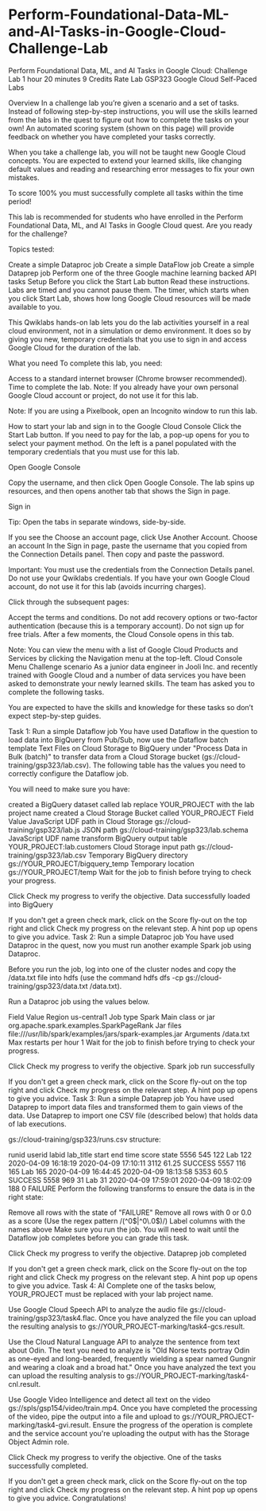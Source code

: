 # Perform-Foundational-Data-ML-and-AI-Tasks-in-Google-Cloud-Challenge-Lab


Perform Foundational Data, ML, and AI Tasks in Google Cloud: Challenge Lab
1 hour 20 minutes
9 Credits
Rate Lab
GSP323
Google Cloud Self-Paced Labs

Overview
In a challenge lab you’re given a scenario and a set of tasks. Instead of following step-by-step instructions, you will use the skills learned from the labs in the quest to figure out how to complete the tasks on your own! An automated scoring system (shown on this page) will provide feedback on whether you have completed your tasks correctly.

When you take a challenge lab, you will not be taught new Google Cloud concepts. You are expected to extend your learned skills, like changing default values and reading and researching error messages to fix your own mistakes.

To score 100% you must successfully complete all tasks within the time period!

This lab is recommended for students who have enrolled in the Perform Foundational Data, ML, and AI Tasks in Google Cloud quest. Are you ready for the challenge?

Topics tested:

Create a simple Dataproc job
Create a simple DataFlow job
Create a simple Dataprep job
Perform one of the three Google machine learning backed API tasks
Setup
Before you click the Start Lab button
Read these instructions. Labs are timed and you cannot pause them. The timer, which starts when you click Start Lab, shows how long Google Cloud resources will be made available to you.

This Qwiklabs hands-on lab lets you do the lab activities yourself in a real cloud environment, not in a simulation or demo environment. It does so by giving you new, temporary credentials that you use to sign in and access Google Cloud for the duration of the lab.

What you need
To complete this lab, you need:

Access to a standard internet browser (Chrome browser recommended).
Time to complete the lab.
Note: If you already have your own personal Google Cloud account or project, do not use it for this lab.

Note: If you are using a Pixelbook, open an Incognito window to run this lab.

How to start your lab and sign in to the Google Cloud Console
Click the Start Lab button. If you need to pay for the lab, a pop-up opens for you to select your payment method. On the left is a panel populated with the temporary credentials that you must use for this lab.

Open Google Console

Copy the username, and then click Open Google Console. The lab spins up resources, and then opens another tab that shows the Sign in page.

Sign in

Tip: Open the tabs in separate windows, side-by-side.

If you see the Choose an account page, click Use Another Account. Choose an account
In the Sign in page, paste the username that you copied from the Connection Details panel. Then copy and paste the password.

Important: You must use the credentials from the Connection Details panel. Do not use your Qwiklabs credentials. If you have your own Google Cloud account, do not use it for this lab (avoids incurring charges).

Click through the subsequent pages:

Accept the terms and conditions.
Do not add recovery options or two-factor authentication (because this is a temporary account).
Do not sign up for free trials.
After a few moments, the Cloud Console opens in this tab.

Note: You can view the menu with a list of Google Cloud Products and Services by clicking the Navigation menu at the top-left. Cloud Console Menu
Challenge scenario
As a junior data engineer in Jooli Inc. and recently trained with Google Cloud and a number of data services you have been asked to demonstrate your newly learned skills. The team has asked you to complete the following tasks.

You are expected to have the skills and knowledge for these tasks so don’t expect step-by-step guides.

Task 1: Run a simple Dataflow job
You have used Dataflow in the question to load data into BigQuery from Pub/Sub, now use the Dataflow batch template Text Files on Cloud Storage to BigQuery under "Process Data in Bulk (batch)" to transfer data from a Cloud Storage bucket (gs://cloud-training/gsp323/lab.csv). The following table has the values you need to correctly configure the Dataflow job.

You will need to make sure you have:

created a BigQuery dataset called lab
replace YOUR_PROJECT with the lab project name
created a Cloud Storage Bucket called YOUR_PROJECT
Field	Value
JavaScript UDF path in Cloud Storage	gs://cloud-training/gsp323/lab.js
JSON path	gs://cloud-training/gsp323/lab.schema
JavaScript UDF name	transform
BigQuery output table	YOUR_PROJECT:lab.customers
Cloud Storage input path	gs://cloud-training/gsp323/lab.csv
Temporary BigQuery directory	gs://YOUR_PROJECT/bigquery_temp
Temporary location	gs://YOUR_PROJECT/temp
Wait for the job to finish before trying to check your progress.

Click Check my progress to verify the objective.
Data successfully loaded into BigQuery

If you don't get a green check mark, click on the Score fly-out on the top right and click Check my progress on the relevant step. A hint pop up opens to give you advice.
Task 2: Run a simple Dataproc job
You have used Dataproc in the quest, now you must run another example Spark job using Dataproc.

Before you run the job, log into one of the cluster nodes and copy the /data.txt file into hdfs (use the command hdfs dfs -cp gs://cloud-training/gsp323/data.txt /data.txt).

Run a Dataproc job using the values below.

Field	Value
Region	us-central1
Job type	Spark
Main class or jar	org.apache.spark.examples.SparkPageRank
Jar files	file:///usr/lib/spark/examples/jars/spark-examples.jar
Arguments	/data.txt
Max restarts per hour	1
Wait for the job to finish before trying to check your progress.

Click Check my progress to verify the objective.
Spark job run successfully

If you don't get a green check mark, click on the Score fly-out on the top right and click Check my progress on the relevant step. A hint pop up opens to give you advice.
Task 3: Run a simple Dataprep job
You have used Dataprep to import data files and transformed them to gain views of the data. Use Dataprep to import one CSV file (described below) that holds data of lab executions.

gs://cloud-training/gsp323/runs.csv structure:

runid	userid	labid	lab_title	start	end	time	score	state
5556	545	122	Lab 122	2020-04-09 16:18:19	2020-04-09 17:10:11	3112	61.25	SUCCESS
5557	116	165	Lab 165	2020-04-09 16:44:45	2020-04-09 18:13:58	5353	60.5	SUCCESS
5558	969	31	Lab 31	2020-04-09 17:59:01	2020-04-09 18:02:09	188	0	FAILURE
Perform the following transforms to ensure the data is in the right state:

Remove all rows with the state of "FAILURE"
Remove all rows with 0 or 0.0 as a score (Use the regex pattern /(^0$|^0\.0$)/)
Label columns with the names above
Make sure you run the job. You will need to wait until the Dataflow job completes before you can grade this task.

Click Check my progress to verify the objective.
Dataprep job completed

If you don't get a green check mark, click on the Score fly-out on the top right and click Check my progress on the relevant step. A hint pop up opens to give you advice.
Task 4: AI
Complete one of the tasks below, YOUR_PROJECT must be replaced with your lab project name.

Use Google Cloud Speech API to analyze the audio file gs://cloud-training/gsp323/task4.flac. Once you have analyzed the file you can upload the resulting analysis to gs://YOUR_PROJECT-marking/task4-gcs.result.

Use the Cloud Natural Language API to analyze the sentence from text about Odin. The text you need to analyze is "Old Norse texts portray Odin as one-eyed and long-bearded, frequently wielding a spear named Gungnir and wearing a cloak and a broad hat." Once you have analyzed the text you can upload the resulting analysis to gs://YOUR_PROJECT-marking/task4-cnl.result.

Use Google Video Intelligence and detect all text on the video gs://spls/gsp154/video/train.mp4. Once you have completed the processing of the video, pipe the output into a file and upload to gs://YOUR_PROJECT-marking/task4-gvi.result. Ensure the progress of the operation is complete and the service account you're uploading the output with has the Storage Object Admin role.

Click Check my progress to verify the objective.
One of the tasks successfully completed.

If you don't get a green check mark, click on the Score fly-out on the top right and click Check my progress on the relevant step. A hint pop up opens to give you advice.
Congratulations!
